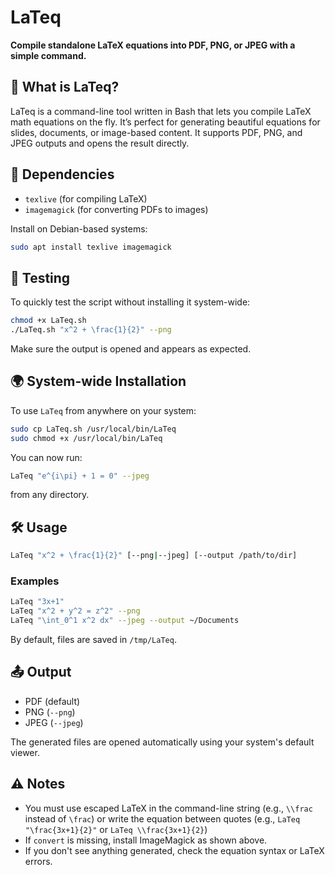 # LaTeq

**Compile standalone LaTeX equations into PDF, PNG, or JPEG with a simple command.**

## 🧮 What is LaTeq?

LaTeq is a command-line tool written in Bash that lets you compile LaTeX math equations on the fly. It’s perfect for generating beautiful equations for slides, documents, or image-based content. It supports PDF, PNG, and JPEG outputs and opens the result directly.

## 🔧 Dependencies

- `texlive` (for compiling LaTeX)
- `imagemagick` (for converting PDFs to images)

Install on Debian-based systems:

```bash
sudo apt install texlive imagemagick
````

## 🧪 Testing

To quickly test the script without installing it system-wide:

```bash
chmod +x LaTeq.sh
./LaTeq.sh "x^2 + \frac{1}{2}" --png
```

Make sure the output is opened and appears as expected.

## 🌍 System-wide Installation

To use `LaTeq` from anywhere on your system:

```bash
sudo cp LaTeq.sh /usr/local/bin/LaTeq
sudo chmod +x /usr/local/bin/LaTeq
```

You can now run:

```bash
LaTeq "e^{i\pi} + 1 = 0" --jpeg
```

from any directory.

## 🛠 Usage

```bash
LaTeq "x^2 + \frac{1}{2}" [--png|--jpeg] [--output /path/to/dir]
```

### Examples

```bash
LaTeq "3x+1"
LaTeq "x^2 + y^2 = z^2" --png
LaTeq "\int_0^1 x^2 dx" --jpeg --output ~/Documents
```

By default, files are saved in `/tmp/LaTeq`.

## 📤 Output

* PDF (default)
* PNG (`--png`)
* JPEG (`--jpeg`)

The generated files are opened automatically using your system's default viewer.

## ⚠️ Notes

* You must use escaped LaTeX in the command-line string (e.g., `\\frac` instead of `\frac`) or write the equation between quotes (e.g., `LaTeq "\frac{3x+1}{2}"` or `LaTeq \\frac{3x+1}{2}`)
* If `convert` is missing, install ImageMagick as shown above.
* If you don't see anything generated, check the equation syntax or LaTeX errors.

